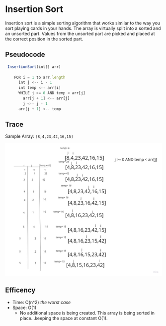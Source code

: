 # Insertion Sort

Insertion sort is a simple sorting algorithm that works similar to the way you sort playing cards in your hands. The array is virtually split into a sorted and an unsorted part. Values from the unsorted part are picked and placed at the correct position in the sorted part.

## Pseudocode

```javascript
 InsertionSort(int[] arr)
  
    FOR i = 1 to arr.length
      int j <-- i - 1
      int temp <-- arr[i]  
      WHILE j >= 0 AND temp < arr[j]
        arr[j + 1] <-- arr[j]
        j <-- j - 1
      arr[j + 1] <-- temp
```

## Trace

Sample Array: `[8,4,23,42,16,15]`

![all steps](asset/insertionsort.jpg)

## Efficency

- Time: O(n^2) *the worst case*
- Space: O(1)
  - No additional space is being created. This array is being sorted in place...keeping the space at constant O(1).